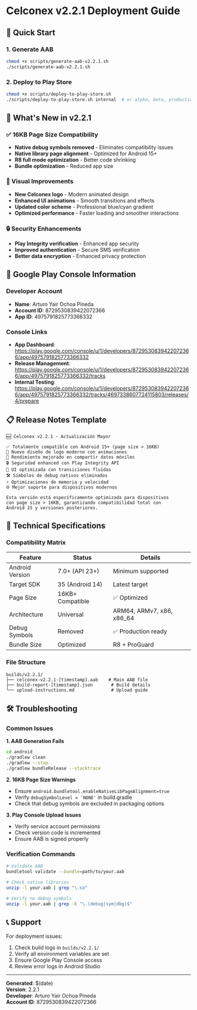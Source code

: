 # Celconex v2.2.1 Deployment Guide

## 🚀 Quick Start

### 1. Generate AAB
```bash
chmod +x scripts/generate-aab-v2.2.1.sh
./scripts/generate-aab-v2.2.1.sh
```

### 2. Deploy to Play Store
```bash
chmod +x scripts/deploy-to-play-store.sh
./scripts/deploy-to-play-store.sh internal  # or alpha, beta, production
```

## 📱 What's New in v2.2.1

### ✅ 16KB Page Size Compatibility
- **Native debug symbols removed** - Eliminates compatibility issues
- **Native library page alignment** - Optimized for Android 15+
- **R8 full mode optimization** - Better code shrinking
- **Bundle optimization** - Reduced app size

### 🎨 Visual Improvements
- **New Celconex logo** - Modern animated design
- **Enhanced UI animations** - Smooth transitions and effects
- **Updated color scheme** - Professional blue/cyan gradient
- **Optimized performance** - Faster loading and smoother interactions

### 🔒 Security Enhancements
- **Play Integrity verification** - Enhanced app security
- **Improved authentication** - Secure SMS verification
- **Better data encryption** - Enhanced privacy protection

## 🏪 Google Play Console Information

### Developer Account
- **Name**: Arturo Yair Ochoa Pineda
- **Account ID**: 8729530839422072366
- **App ID**: 4975791825773366332

### Console Links
- **App Dashboard**: https://play.google.com/console/u/1/developers/8729530839422072366/app/4975791825773366332
- **Release Management**: https://play.google.com/console/u/1/developers/8729530839422072366/app/4975791825773366332/tracks
- **Internal Testing**: https://play.google.com/console/u/1/developers/8729530839422072366/app/4975791825773366332/tracks/4697338607724115803/releases/4/prepare

## 📋 Release Notes Template

```
🆕 Celconex v2.2.1 - Actualización Mayor

✅ Totalmente compatible con Android 15+ (page size > 16KB)
🎨 Nuevo diseño de logo moderno con animaciones
🚀 Rendimiento mejorado en compartir datos móviles
🔒 Seguridad enhanced con Play Integrity API
📱 UI optimizada con transiciones fluidas
🛠️ Símbolos de debug nativos eliminados
⚡ Optimizaciones de memoria y velocidad
🌐 Mejor soporte para dispositivos modernos

Esta versión está específicamente optimizada para dispositivos
con page size > 16KB, garantizando compatibilidad total con
Android 15 y versiones posteriores.
```

## 🔧 Technical Specifications

### Compatibility Matrix
| Feature | Status | Details |
|---------|--------|---------|
| Android Version | 7.0+ (API 23+) | Minimum supported |
| Target SDK | 35 (Android 14) | Latest target |
| Page Size | 16KB+ Compatible | ✅ Optimized |
| Architecture | Universal | ARM64, ARMv7, x86, x86_64 |
| Debug Symbols | Removed | ✅ Production ready |
| Bundle Size | Optimized | R8 + ProGuard |

### File Structure
```
builds/v2.2.1/
├── celconex-v2.2.1-[timestamp].aab    # Main AAB file
├── build-report-[timestamp].json       # Build details
└── upload-instructions.md              # Upload guide
```

## 🛠️ Troubleshooting

### Common Issues

**1. AAB Generation Fails**
```bash
cd android
./gradlew clean
./gradlew --stop
./gradlew bundleRelease --stacktrace
```

**2. 16KB Page Size Warnings**
- Ensure `android.bundletool.enableNativeLibPageAlignment=true`
- Verify `debugSymbolLevel = 'NONE'` in build.gradle
- Check that debug symbols are excluded in packaging options

**3. Play Console Upload Issues**
- Verify service account permissions
- Check version code is incremented
- Ensure AAB is signed properly

### Verification Commands
```bash
# Validate AAB
bundletool validate --bundle=path/to/your.aab

# Check native libraries
unzip -l your.aab | grep "\.so"

# Verify no debug symbols
unzip -l your.aab | grep -E "\.(debug|sym|dbg)$"
```

## 📞 Support

For deployment issues:
1. Check build logs in `builds/v2.2.1/`
2. Verify all environment variables are set
3. Ensure Google Play Console access
4. Review error logs in Android Studio

---
**Generated**: $(date)  
**Version**: 2.2.1  
**Developer**: Arturo Yair Ochoa Pineda  
**Account ID**: 8729530839422072366